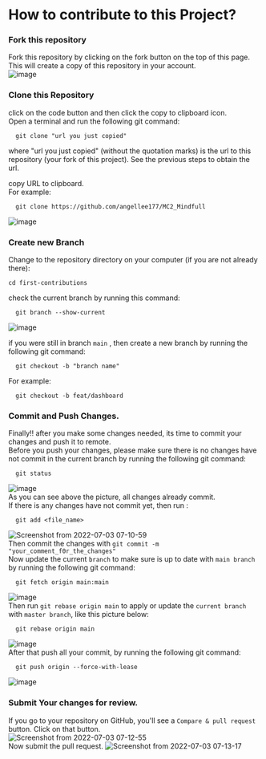 # How to contribute to this Project?

### Fork this repository
Fork this repository by clicking on the fork button on the top of this page. This will create a copy of this repository in your account. <br/>
![image](https://user-images.githubusercontent.com/40418196/177019964-cd99535e-6be4-4bbe-926a-671993e4c096.png)

### Clone this Repository
click on the code button and then click the copy to clipboard icon.  <br/>
Open a terminal and run the following git command: <br/>

  ```
    git clone "url you just copied"   
  ```  
where "url you just copied" (without the quotation marks) is the url to this repository (your fork of this project). See the previous steps to obtain the url.  <br/>

copy URL to clipboard. <br/>
For example:  <br/>

  ```
    git clone https://github.com/angellee177/MC2_Mindfull
   ```  
![image](https://user-images.githubusercontent.com/40418196/177019117-fab748fd-37f0-4cd0-9aa4-0bf151761784.png) <br/>

### Create new Branch

Change to the repository directory on your computer (if you are not already there): <br/>
  ```
  cd first-contributions
  ```
check the current branch by running this command: <br/>
  ```
    git branch --show-current
  ``` 
![image](https://user-images.githubusercontent.com/40418196/177019198-f22ba5aa-c3e0-44f5-93c6-d527179acef8.png)<br/>

if you were still in branch `main` , then create a new branch by running the following git command: <br/>
  ```
    git checkout -b "branch name"
  ``` 
For example: <br/>
  ```
    git checkout -b feat/dashboard
  ``` 
  
### Commit and Push Changes.
Finally!! after you make some changes needed, its time to commit your changes and push it to remote. <br/>
Before you push your changes, please make sure there is no changes have not commit in the current branch by running the following git command: <br/>
  ```
    git status
  ``` 
![image](https://user-images.githubusercontent.com/40418196/177019327-6196e58d-5b2b-4b42-b747-0dd560723f0d.png) <br/>
   As you can see above the picture, all changes already commit. <br/>
If there is any changes have not commit yet, then run : <br/>
  ```
    git add <file_name>
  ```
![Screenshot from 2022-07-03 07-10-59](https://user-images.githubusercontent.com/40418196/177019787-a5afc07d-5324-448e-ad06-5f9c50b21be7.png) <br/>
Then commit the changes with `git commit -m "your_comment_f0r_the_changes"` <br/>
Now update the current `branch` to make sure is up to date with `main branch` by running the following git command: <br/>
  ```
    git fetch origin main:main
  ``` 
![image](https://user-images.githubusercontent.com/40418196/177019400-1b2d3014-9c93-4087-a7ea-6cd26d610134.png) <br/>
Then run `git rebase origin main` to apply or update the `current branch` with `master branch`, like this picture below: <br/>
  ```
    git rebase origin main
  ``` 
![image](https://user-images.githubusercontent.com/40418196/177019492-84f563c9-a2f3-4cc7-805d-9c39d8633a55.png) <br/>
After that push all your commit, by running the following git command: <br/>
  ```
    git push origin --force-with-lease
  ``` 
![image](https://user-images.githubusercontent.com/40418196/177019566-269e07fa-a326-43a3-8a40-67434cea5823.png) <br/>

### Submit Your changes for review.
If you go to your repository on GitHub, you'll see a `Compare & pull request` button. Click on that button. <br/>
![Screenshot from 2022-07-03 07-12-55](https://user-images.githubusercontent.com/40418196/177019840-b1a19e48-bfe2-4fbf-a43d-9153b0ff41fd.png)<br/>
Now submit the pull request.
![Screenshot from 2022-07-03 07-13-17](https://user-images.githubusercontent.com/40418196/177019860-4cf92455-7f13-40dd-9fe2-44b55e6058b7.png)



